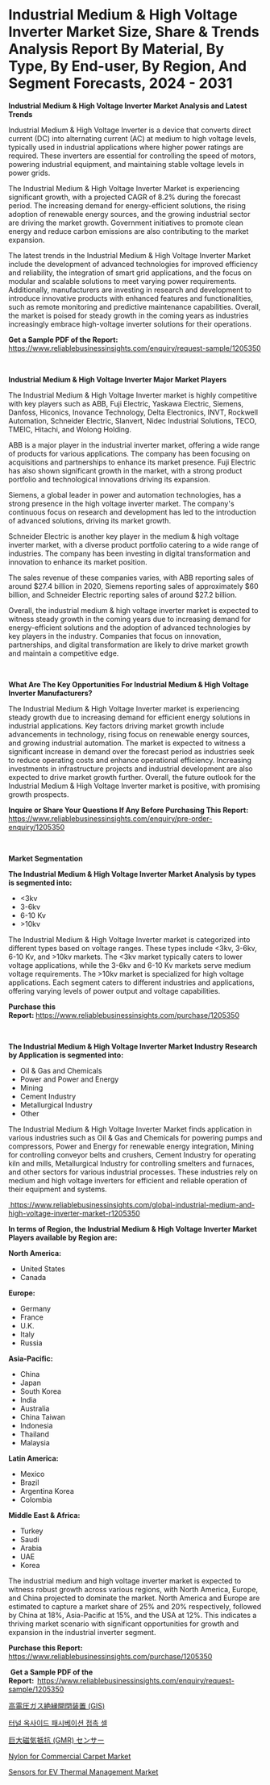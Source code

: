 <p><h1>Industrial Medium & High Voltage Inverter Market Size, Share & Trends Analysis Report By Material, By Type, By End-user, By Region, And Segment Forecasts, 2024 - 2031</h1></p><p><strong>Industrial Medium & High Voltage Inverter Market Analysis and Latest Trends</strong></p>
<p><p>Industrial Medium & High Voltage Inverter is a device that converts direct current (DC) into alternating current (AC) at medium to high voltage levels, typically used in industrial applications where higher power ratings are required. These inverters are essential for controlling the speed of motors, powering industrial equipment, and maintaining stable voltage levels in power grids.</p><p>The Industrial Medium & High Voltage Inverter Market is experiencing significant growth, with a projected CAGR of 8.2% during the forecast period. The increasing demand for energy-efficient solutions, the rising adoption of renewable energy sources, and the growing industrial sector are driving the market growth. Government initiatives to promote clean energy and reduce carbon emissions are also contributing to the market expansion.</p><p>The latest trends in the Industrial Medium & High Voltage Inverter Market include the development of advanced technologies for improved efficiency and reliability, the integration of smart grid applications, and the focus on modular and scalable solutions to meet varying power requirements. Additionally, manufacturers are investing in research and development to introduce innovative products with enhanced features and functionalities, such as remote monitoring and predictive maintenance capabilities. Overall, the market is poised for steady growth in the coming years as industries increasingly embrace high-voltage inverter solutions for their operations.</p></p>
<p><strong>Get a Sample PDF of the Report:&nbsp;</strong> <a href="https://www.reliablebusinessinsights.com/enquiry/request-sample/1205350">https://www.reliablebusinessinsights.com/enquiry/request-sample/1205350</a></p>
<p>&nbsp;</p>
<p><strong>Industrial Medium & High Voltage Inverter Major Market Players</strong></p>
<p><p>The Industrial Medium & High Voltage Inverter market is highly competitive with key players such as ABB, Fuji Electric, Yaskawa Electric, Siemens, Danfoss, Hiconics, Inovance Technology, Delta Electronics, INVT, Rockwell Automation, Schneider Electric, Slanvert, Nidec Industrial Solutions, TECO, TMEIC, Hitachi, and Wolong Holding.</p><p>ABB is a major player in the industrial inverter market, offering a wide range of products for various applications. The company has been focusing on acquisitions and partnerships to enhance its market presence. Fuji Electric has also shown significant growth in the market, with a strong product portfolio and technological innovations driving its expansion.</p><p>Siemens, a global leader in power and automation technologies, has a strong presence in the high voltage inverter market. The company's continuous focus on research and development has led to the introduction of advanced solutions, driving its market growth.</p><p>Schneider Electric is another key player in the medium & high voltage inverter market, with a diverse product portfolio catering to a wide range of industries. The company has been investing in digital transformation and innovation to enhance its market position.</p><p>The sales revenue of these companies varies, with ABB reporting sales of around $27.4 billion in 2020, Siemens reporting sales of approximately $60 billion, and Schneider Electric reporting sales of around $27.2 billion.</p><p>Overall, the industrial medium & high voltage inverter market is expected to witness steady growth in the coming years due to increasing demand for energy-efficient solutions and the adoption of advanced technologies by key players in the industry. Companies that focus on innovation, partnerships, and digital transformation are likely to drive market growth and maintain a competitive edge.</p></p>
<p>&nbsp;</p>
<p><strong>What Are The Key Opportunities For Industrial Medium & High Voltage Inverter Manufacturers?</strong></p>
<p><p>The Industrial Medium & High Voltage Inverter market is experiencing steady growth due to increasing demand for efficient energy solutions in industrial applications. Key factors driving market growth include advancements in technology, rising focus on renewable energy sources, and growing industrial automation. The market is expected to witness a significant increase in demand over the forecast period as industries seek to reduce operating costs and enhance operational efficiency. Increasing investments in infrastructure projects and industrial development are also expected to drive market growth further. Overall, the future outlook for the Industrial Medium & High Voltage Inverter market is positive, with promising growth prospects.</p></p>
<p><strong>Inquire or Share Your Questions If Any Before Purchasing This Report:</strong> <a href="https://www.reliablebusinessinsights.com/enquiry/pre-order-enquiry/1205350">https://www.reliablebusinessinsights.com/enquiry/pre-order-enquiry/1205350</a></p>
<p>&nbsp;</p>
<p><strong>Market Segmentation</strong></p>
<p><strong>The Industrial Medium & High Voltage Inverter Market Analysis by types is segmented into:</strong></p>
<p><ul><li><3kv</li><li>3-6kv</li><li>6-10 Kv</li><li>>10kv</li></ul></p>
<p><p>The Industrial Medium & High Voltage Inverter market is categorized into different types based on voltage ranges. These types include <3kv, 3-6kv, 6-10 Kv, and >10kv markets. The <3kv market typically caters to lower voltage applications, while the 3-6kv and 6-10 Kv markets serve medium voltage requirements. The >10kv market is specialized for high voltage applications. Each segment caters to different industries and applications, offering varying levels of power output and voltage capabilities.</p></p>
<p><strong>Purchase this Report:&nbsp;</strong><a href="https://www.reliablebusinessinsights.com/purchase/1205350">https://www.reliablebusinessinsights.com/purchase/1205350</a></p>
<p>&nbsp;</p>
<p><strong>The Industrial Medium & High Voltage Inverter Market Industry Research by Application is segmented into:</strong></p>
<p><ul><li>Oil & Gas and Chemicals</li><li>Power and Power and Energy</li><li>Mining</li><li>Cement Industry</li><li>Metallurgical Industry</li><li>Other</li></ul></p>
<p><p>The Industrial Medium & High Voltage Inverter Market finds application in various industries such as Oil & Gas and Chemicals for powering pumps and compressors, Power and Energy for renewable energy integration, Mining for controlling conveyor belts and crushers, Cement Industry for operating kiln and mills, Metallurgical Industry for controlling smelters and furnaces, and other sectors for various industrial processes. These industries rely on medium and high voltage inverters for efficient and reliable operation of their equipment and systems.</p></p>
<p><a href="https://www.reliablebusinessinsights.com/global-industrial-medium-and-high-voltage-inverter-market-r1205350">&nbsp;https://www.reliablebusinessinsights.com/global-industrial-medium-and-high-voltage-inverter-market-r1205350</a></p>
<p><strong>In terms of Region, the Industrial Medium & High Voltage Inverter Market Players available by Region are:</strong></p>
<p>
    <p> <strong> North America: </strong>
        <ul>
            <li>United States</li>
            <li>Canada</li>
        </ul>
        </p> 
    <p> <strong> Europe: </strong>
        <ul>
            <li>Germany</li>
            <li>France</li>
            <li>U.K.</li>
            <li>Italy</li>
            <li>Russia</li>
        </ul>
        </p> 
    <p> <strong> Asia-Pacific: </strong>
        <ul>
            <li>China</li>
            <li>Japan</li>
            <li>South Korea</li>
            <li>India</li>
            <li>Australia</li>
            <li>China Taiwan</li>
            <li>Indonesia</li>
            <li>Thailand</li>
            <li>Malaysia</li>
        </ul>
        </p> 
    <p> <strong> Latin America: </strong>
        <ul>
            <li>Mexico</li>
            <li>Brazil</li>
            <li>Argentina Korea</li>
            <li>Colombia</li>
        </ul>
        </p> 
    <p> <strong> Middle East & Africa: </strong>
        <ul>
            <li>Turkey</li>
            <li>Saudi</li>
            <li>Arabia</li>
            <li>UAE</li>
            <li>Korea</li>
        </ul>
    </p>
    </p>
<p><p>The industrial medium and high voltage inverter market is expected to witness robust growth across various regions, with North America, Europe, and China projected to dominate the market. North America and Europe are estimated to capture a market share of 25% and 20% respectively, followed by China at 18%, Asia-Pacific at 15%, and the USA at 12%. This indicates a thriving market scenario with significant opportunities for growth and expansion in the industrial inverter segment.</p></p>
<p><strong>Purchase this Report: </strong><a href="https://www.reliablebusinessinsights.com/purchase/1205350">https://www.reliablebusinessinsights.com/purchase/1205350</a></p>
<p>&nbsp;<strong>Get a Sample PDF of the Report:&nbsp;&nbsp;</strong><a href="https://www.reliablebusinessinsights.com/enquiry/request-sample/1205350">https://www.reliablebusinessinsights.com/enquiry/request-sample/1205350</a></p>
<p><strong></strong></p>
<p><p><a href="https://github.com/nemesis2824/Market-Research-Report-List-2/blob/main/1775753120732.md">高電圧ガス絶縁開閉装置 (GIS)</a></p><p><a href="https://github.com/crfsywufhm81415/Market-Research-Report-List-2/blob/main/5000807106572.md">터널 옥사이드 패시베이션 접촉 셀</a></p><p><a href="https://github.com/CieloStamm/Market-Research-Report-List-1/blob/main/9422666120734.md">巨大磁気抵抗 (GMR) センサー</a></p><p><a href="https://github.com/gamblestampleyjenny50m5sl6/Market-Research-Report-List-2/blob/main/nylon-for-commercial-carpet-market.md">Nylon for Commercial Carpet Market</a></p><p><a href="https://issuu.com/reportprime-2/docs/sensors-for-ev-thermal-management-market-size-2030">Sensors for EV Thermal Management Market</a></p></p>